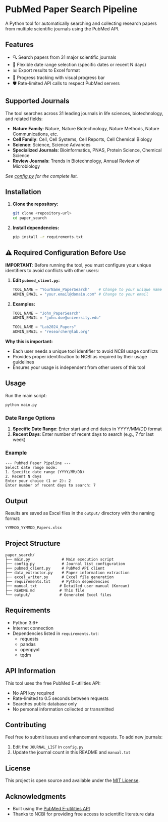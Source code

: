# PubMed Paper Search Pipeline

A Python tool for automatically searching and collecting research papers from multiple scientific journals using the PubMed API.

## Features

- 🔍 Search papers from 31 major scientific journals
- 📅 Flexible date range selection (specific dates or recent N days)
- 📊 Export results to Excel format
- 🚀 Progress tracking with visual progress bar
- 🛡️ Rate-limited API calls to respect PubMed servers

## Supported Journals

The tool searches across 31 leading journals in life sciences, biotechnology, and related fields:

- **Nature Family**: Nature, Nature Biotechnology, Nature Methods, Nature Communications, etc.
- **Cell Family**: Cell, Cell Systems, Cell Reports, Cell Chemical Biology
- **Science**: Science, Science Advances
- **Specialized Journals**: Bioinformatics, PNAS, Protein Science, Chemical Science
- **Review Journals**: Trends in Biotechnology, Annual Review of Microbiology

*See [config.py](config.py) for the complete list.*

## Installation

1. **Clone the repository:**
   ```bash
   git clone <repository-url>
   cd paper_search
   ```

2. **Install dependencies:**
   ```bash
   pip install -r requirements.txt
   ```

## ⚠️ Required Configuration Before Use

**IMPORTANT**: Before running the tool, you must configure your unique identifiers to avoid conflicts with other users:

1. **Edit `pubmed_client.py`:**
   ```python
   TOOL_NAME = "YourName_PaperSearch"    # Change to your unique name
   ADMIN_EMAIL = "your.email@domain.com" # Change to your email
   ```

2. **Examples:**
   ```python
   TOOL_NAME = "John_PaperSearch"
   ADMIN_EMAIL = "john.doe@university.edu"
   ```
   ```python
   TOOL_NAME = "Lab2024_Papers"
   ADMIN_EMAIL = "researcher@lab.org"
   ```

**Why this is important:**
- Each user needs a unique tool identifier to avoid NCBI usage conflicts
- Provides proper identification to NCBI as required by their usage guidelines
- Ensures your usage is independent from other users of this tool

## Usage

Run the main script:
```bash
python main.py
```

### Date Range Options

1. **Specific Date Range**: Enter start and end dates in YYYY/MM/DD format
2. **Recent Days**: Enter number of recent days to search (e.g., 7 for last week)

### Example
```
--- PubMed Paper Pipeline ---
Select date range mode:
1. Specific date range (YYYY/MM/DD)
2. Recent N days
Enter your choice (1 or 2): 2
Enter number of recent days to search: 7
```

## Output

Results are saved as Excel files in the `output/` directory with the naming format:
```
YYMMDD_YYMMDD_Papers.xlsx
```

## Project Structure

```
paper_search/
├── main.py              # Main execution script
├── config.py            # Journal list configuration
├── pubmed_client.py     # PubMed API client
├── data_extractor.py    # Paper information extraction
├── excel_writer.py      # Excel file generation
├── requirements.txt     # Python dependencies
├── manual.txt          # Detailed user manual (Korean)
├── README.md           # This file
└── output/             # Generated Excel files
```

## Requirements

- Python 3.6+
- Internet connection
- Dependencies listed in `requirements.txt`:
  - requests
  - pandas
  - openpyxl
  - tqdm

## API Information

This tool uses the free PubMed E-utilities API:
- No API key required
- Rate-limited to 0.5 seconds between requests
- Searches public database only
- No personal information collected or transmitted

## Contributing

Feel free to submit issues and enhancement requests. To add new journals:
1. Edit the `JOURNAL_LIST` in `config.py`
2. Update the journal count in this README and `manual.txt`

## License

This project is open source and available under the [MIT License](LICENSE).

## Acknowledgments

- Built using the [PubMed E-utilities API](https://www.ncbi.nlm.nih.gov/books/NBK25497/)
- Thanks to NCBI for providing free access to scientific literature data